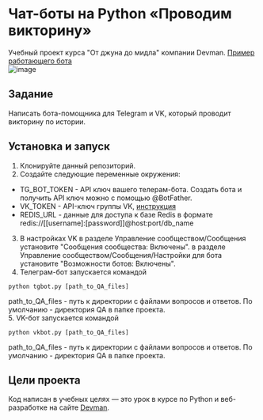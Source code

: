 # Чат-боты на Python «Проводим викторину»

Учебный проект курса "От джуна до мидла" компании Devman.
[Пример работающего бота](https://t.me/suppservbot)  
![image](https://dvmn.org/media/filer_public/e9/eb/e9ebd8aa-17dd-4e82-9f00-aad21dc2d16c/examination_tg.gif)

## Задание

Написать бота-помощника для Telegram и VK, который проводит викторину по истории. 

## Установка и запуск

1. Клонируйте данный репозиторий.
2. Создайте следующие переменные окружения:  
* TG_BOT_TOKEN - API ключ вашего телерам-бота. Создать бота и получить API ключ можно с помощью @BotFather.  
* VK_TOKEN - API-ключ группы VK, [инструкция](https://pechenek.net/social-networks/vk/api-vk-poluchaem-klyuch-dostupa-token-gruppy/)
* REDIS_URL - данные для доступа к базе Redis в формате redis://[[username]:[password]]@host:port/db_name  
3. В настройках VK в разделе Управление сообществом/Сообщения установите "Сообщения сообщества:
Включены". в разделе Управление сообществом/Сообщения/Настройки для бота установите "Возможности ботов:
Включены".  
4. Телеграм-бот запускается командой
```
python tgbot.py [path_to_QA_files]
```  
path_to_QA_files - путь к директории с файлами вопросов и ответов. По умолчанию - директория QA в папке проекта.  
5. VK-бот запускается командой
```
python vkbot.py [path_to_QA_files]
```  
path_to_QA_files - путь к директории с файлами вопросов и ответов. По умолчанию - директория QA в папке проекта.  


## Цели проекта

Код написан в учебных целях — это урок в курсе по Python и веб-разработке на сайте [Devman](https://dvmn.org).